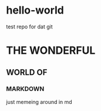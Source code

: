 # hello-world
test repo for dat git

# THE WONDERFUL
## WORLD OF
### MARKDOWN

just memeing around in md
